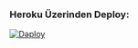 
### Heroku Üzerinden Deploy:

[![Dəploy](https://www.herokucdn.com/deploy/button.svg)](https://heroku.com/deploy)

